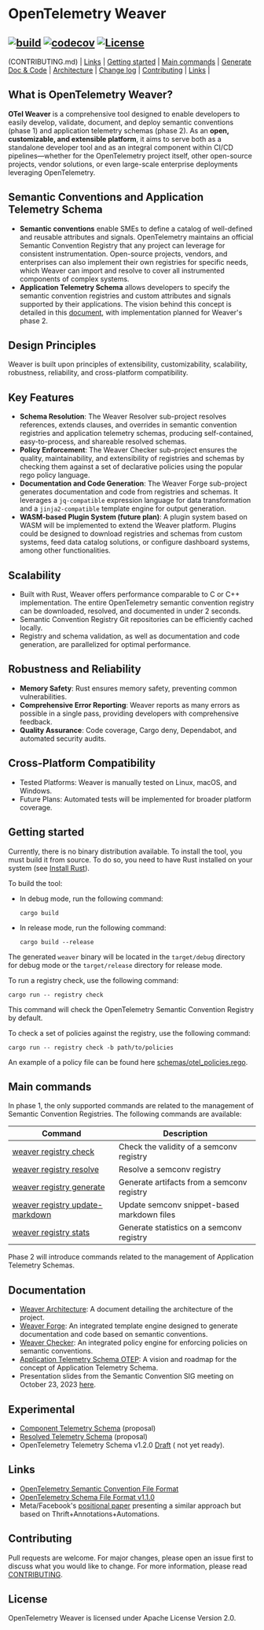 # OpenTelemetry Weaver

[![build](https://github.com/open-telemetry/weaver/actions/workflows/ci.yml/badge.svg)](https://github.com/open-telemetry/weaver/actions/workflows/ci.yml)
[![codecov](https://codecov.io/gh/open-telemetry/weaver/graph/badge.svg?token=tmWKFoMT2G)](https://codecov.io/gh/open-telemetry/weaver)
[![License](https://img.shields.io/badge/License-Apache_2.0-blue.svg)](https://opensource.org/licenses/Apache-2.0)
----
(CONTRIBUTING.md) | [Links](#links) |
[Getting started](#getting-started) | [Main commands](#main-commands) | [Generate Doc & Code](crates/weaver_forge/README.md) | [Architecture](docs/architecture.md) | [Change log](CHANGELOG.md) | [Contributing](CONTRIBUTING.md) | [Links](#links) |

## What is OpenTelemetry Weaver?

**OTel Weaver** is a comprehensive tool designed to enable developers to
easily develop, validate, document, and deploy semantic conventions (phase 1)
and application telemetry schemas (phase 2). As an **open, customizable, and
extensible platform**, it aims to serve both as a standalone developer tool
and as an integral component within CI/CD pipelines—whether for the
OpenTelemetry project itself, other open-source projects, vendor solutions,
or even large-scale enterprise deployments leveraging OpenTelemetry.

## Semantic Conventions and Application Telemetry Schema

- **Semantic conventions** enable SMEs to define a catalog of well-defined and reusable
  attributes and signals. OpenTelemetry maintains an official Semantic Convention
  Registry that any project can leverage for consistent instrumentation.
  Open-source projects, vendors, and enterprises can also implement their own
  registries for specific needs, which Weaver can import and resolve to cover all
  instrumented components of complex systems.
- **Application Telemetry Schema** allows developers to specify the semantic
  convention registries and custom attributes and signals supported by their
  applications. The vision behind this concept is detailed in this [document](https://github.com/open-telemetry/oteps/blob/main/text/0243-app-telemetry-schema-vision-roadmap.md),
  with implementation planned for Weaver's phase 2.

## Design Principles

Weaver is built upon principles of extensibility, customizability, scalability,
robustness, reliability, and cross-platform compatibility.

## Key Features

- **Schema Resolution**: The Weaver Resolver sub-project resolves references,
  extends clauses, and overrides in semantic convention registries and application
  telemetry schemas, producing self-contained, easy-to-process, and shareable
  resolved schemas.
- **Policy Enforcement**: The Weaver Checker sub-project ensures the quality,
  maintainability, and extensibility of registries and schemas by checking them
  against a set of declarative policies using the popular rego policy language.
- **Documentation and Code Generation**: The Weaver Forge sub-project generates
  documentation and code from registries and schemas. It leverages a `jq-compatible`
  expression language for data transformation and a `jinja2-compatible` template
  engine for output generation.
- **WASM-based Plugin System (future plan)**: A plugin system based on WASM will
  be implemented to extend the Weaver platform. Plugins could be designed to
  download registries and schemas from custom systems, feed data catalog solutions,
  or configure dashboard systems, among other functionalities.

## Scalability

- Built with Rust, Weaver offers performance comparable to C or C++ implementation.
  The entire OpenTelemetry semantic convention registry can be downloaded, resolved,
  and documented in under 2 seconds.
- Semantic Convention Registry Git repositories can be efficiently cached locally.
- Registry and schema validation, as well as documentation and code generation,
  are parallelized for optimal performance.

## Robustness and Reliability

- **Memory Safety**: Rust ensures memory safety, preventing common vulnerabilities.
- **Comprehensive Error Reporting**: Weaver reports as many errors as possible in
  a single pass, providing developers with comprehensive feedback.
- **Quality Assurance**: Code coverage, Cargo deny, Dependabot, and automated security
  audits.

## Cross-Platform Compatibility

- Tested Platforms: Weaver is manually tested on Linux, macOS, and Windows.
- Future Plans: Automated tests will be implemented for broader platform coverage.

## Getting started

Currently, there is no binary distribution available. To install the tool, you
must build it from source. To do so, you need to have Rust installed on your
system (see [Install Rust](https://www.rust-lang.org/tools/install)).

To build the tool:

- In debug mode, run the following command:
  ```
  cargo build
  ```
- In release mode, run the following command:
  ```
  cargo build --release
  ```

The generated `weaver` binary will be located in the `target/debug` directory
for debug mode or the `target/release` directory for release mode.

To run a registry check, use the following command:
```
cargo run -- registry check
```

This command will check the OpenTelemetry Semantic Convention Registry by
default.

To check a set of policies against the registry, use the following command:
```
cargo run -- registry check -b path/to/policies
```

An example of a policy file can be found here [schemas/otel_policies.rego](schemas/otel_policies.rego).

## Main commands

In phase 1, the only supported commands are related to the management of
Semantic Convention Registries. The following commands are available:

| Command                                                                   | Description                                 |
|---------------------------------------------------------------------------|---------------------------------------------|
| [weaver registry check](docs/usage.md#registry-check)                     | Check the validity of a semconv registry    |
| [weaver registry resolve](docs/usage.md#registry-resolve)                 | Resolve a semconv registry                  |
| [weaver registry generate](docs/usage.md#registry-generate)               | Generate artifacts from a semconv registry  |
| [weaver registry update-markdown](docs/usage.md#registry-update-markdown) | Update semconv snippet-based markdown files |
| [weaver registry stats](docs/usage.md#registry-stats)                     | Generate statistics on a semconv registry   |

Phase 2 will introduce commands related to the management of Application
Telemetry Schemas.

## Documentation

- [Weaver Architecture](docs/architecture.md): A document detailing the architecture of the project.
- [Weaver Forge](crates/weaver_forge/README.md): An integrated template engine designed to generate
  documentation and code based on semantic conventions.
- [Weaver Checker](crates/weaver_policy_engine/README.md): An integrated policy
  engine for enforcing policies on semantic conventions.
- [Application Telemetry Schema OTEP](https://github.com/open-telemetry/oteps/blob/main/text/0243-app-telemetry-schema-vision-roadmap.md):
  A vision and roadmap for the concept of Application Telemetry Schema.
- Presentation slides from the Semantic Convention SIG meeting on October 23,
  2023 [here](https://docs.google.com/presentation/d/1nxt5VFlC1mUjZ8eecUYK4e4SxThpIVj1IRnIcodMsNI/edit?usp=sharing).

## Experimental
- [Component Telemetry Schema](docs/component-telemetry-schema.md) (proposal)
- [Resolved Telemetry Schema](docs/resolved-telemetry-schema.md) (proposal)
- OpenTelemetry Telemetry Schema
  v1.2.0 [Draft](https://github.com/lquerel/oteps/blob/app-telemetry-schema-format/text/0241-telemetry-schema-ext.md) (
  not yet ready).

## Links
- [OpenTelemetry Semantic Convention File Format](https://github.com/open-telemetry/build-tools/blob/main/semantic-conventions/syntax.md)
- [OpenTelemetry Schema File Format v1.1.0](https://opentelemetry.io/docs/specs/otel/schemas/file_format_v1.1.0/)
- Meta/Facebook's [positional paper](https://research.facebook.com/publications/positional-paper-schema-first-application-telemetry/)
  presenting a similar approach but based on Thrift+Annotations+Automations.

## Contributing

Pull requests are welcome. For major changes, please open an issue
first to discuss what you would like to change. For more information, please
read [CONTRIBUTING](CONTRIBUTING.md).

## License

OpenTelemetry Weaver is licensed under Apache License Version 2.0.
